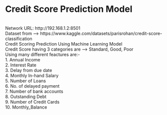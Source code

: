 # Credit Score Prediction Model 
<br>
Network URL: http://192.168.1.2:8501
<br>
Dataset from --> https://www.kaggle.com/datasets/parisrohan/credit-score-classification
<br>
Credit Scoring Prediction Using Machine Learning Model 
<br>
Credit Score having 3 categories are --> Standard, Good, Poor
<br>
Using many different feactures are:-
<br>
1. Annual Income
<br>
2. Interest Rate
<br>
3. Delay from due date
<br>
4. Monthly In-hand Salary
<br>
5. Number of Loans
<br>
6. No. of delayed payment
<br>
7. Number of bank accounts
<br>
8. Outstanding Debt
<br>
9. Number of Credit Cards
<br> 
10. Monthly_Balance

